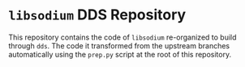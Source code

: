 # `libsodium` DDS Repository

This repository contains the code of `libsodium` re-organized to build through
`dds`. The code it transformed from the upstream branches automatically using
the `prep.py` script at the root of this repository.
